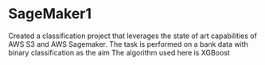 # SageMaker1

Created a classification project that leverages the state of art capabilities of AWS S3 and AWS Sagemaker.
The task is performed on a bank data with binary classification as the aim
The algorithm used here is XGBoost
